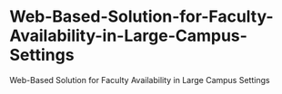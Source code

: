 # Web-Based-Solution-for-Faculty-Availability-in-Large-Campus-Settings
Web-Based Solution for Faculty Availability in Large Campus Settings
